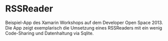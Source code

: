 RSSReader
=========

Beispiel-App des Xamarin Workshops auf dem Developer Open Space 2013. Die App zeigt exemplarisch die Umsetzung eines RSSReaders mit ein wenig Code-Sharing und Datenhaltung via Sqlite.

